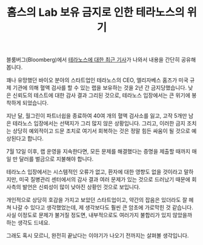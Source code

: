 ﻿---
title: 홈스의 Lab 보유 금지로 인한 테라노스의 위기
categories:
  - news
tags:
  - el
  - elizabeth-holmes
  - theranos
pubDate: 2016-07-18
description: 기본 설명을 입력하세요
---

블룸버그(Bloomberg)에서 [테라노스에 대한 최근 기사](http://www.bloomberg.com/news/articles/2016-07-08/theranos-s-ceo-holmes-banned-from-operating-a-lab-for-two-years)가 나와서 내용을 간단히 공유해 봅니다.

꽤나 유망했던 바이오 분야의 스타트업인 테라노스의 CEO, 엘리자베스 홈즈가 미국 규제 기관에 의해 혈액 검사를 할 수 있는 랩을 보유하는 것을 2년 간 금지당했습니다. 낮은 신뢰도의 테스트에 대한 감사 결과 그리된 것으로, 테라노스 입장에서는 큰 위기에 봉착하게 되었습니다.

지난 달, 월그린이 파트너쉽을 종료하여 40여 개의 혈액 검사소를 잃고, 고작 5개만 남은 테라노스 입장에서는 선택지가 그리 많지 않은 상황입니다. 그리고, 이러한 금지 조치는 상당히 예외적이고 드문 조치로 여기서 회복하는 것은 정말 힘든 싸움이 될 것으로 예상된다고 합니다.

7월 12일 이후, 랩 운영을 지속한다면, 모든 문제를 해결했다는 증명을 제출할 때까지 매일 만 달러를 벌금으로 지불해야 합니다.

테라노스 입장에서는 시스템적인 오류가 없고, 환자에 대한 영향도 없을 것이라고 말하지만, 미국 질병관리 센터에서의 감사 결과 여러 문제가 있는 것으로 드러났기 때문에 회사측의 발언은 신뢰성이 많이 낮아진 상황인 것으로 보입니다.

개인적으로 상당히 호감을 가지고 보았던 스타트업이고, 약간의 잡음은 있더라도 잘 헤쳐 나갈 수 있다고 생각했었는데, 제 생각보다도 훨씬 큰 암초에 가로막힌 것 같습니다. 사실 이정도로 문제가 불거질 정도면, 내부적으로도 여러가지 불합리가 있지 않았을까 하는 생각도 드네요.

그래도 혹시 모르니, 완전히 끝났다는 이야기가 나오기 전까지는 살펴볼 생각입니다.


